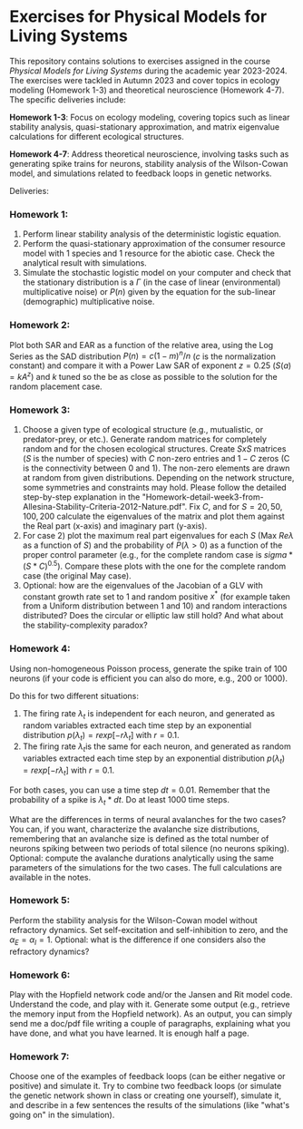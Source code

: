 # Exercises for Physical Models for Living Systems

This repository contains solutions to exercises assigned in the course *Physical Models for Living Systems* during the academic year 2023-2024. The exercises were tackled in Autumn 2023 and cover topics in ecology modeling (Homework 1-3) and theoretical neuroscience (Homework 4-7). 
The specific deliveries include:

**Homework 1-3**: Focus on ecology modeling, covering topics such as linear stability analysis, quasi-stationary approximation, and matrix eigenvalue calculations for different ecological structures.

**Homework 4-7**: Address theoretical neuroscience, involving tasks such as generating spike trains for neurons, stability analysis of the Wilson-Cowan model, and simulations related to feedback loops in genetic networks.

Deliveries:
### Homework 1:
1. Perform linear stability analysis of the deterministic logistic equation.
2. Perform the quasi-stationary approximation of the consumer resource model with 1 species and 1 resource for the abiotic case. Check the analytical result with simulations.
3. Simulate the stochastic logistic model on your computer and check that the stationary distribution is a $\Gamma$ (in the case of linear (environmental) multiplicative noise) or $P(n)$ given by the equation for the sub-linear (demographic) multiplicative noise.

### Homework 2:
Plot both SAR and EAR as a function of the relative area, using the Log Series as the SAD distribution $P(n) = c (1-m)^n / n$ ($c$ is the normalization constant) and compare it with a Power Law SAR of exponent $z=0.25$ ($S(a)=k A^z$) and $k$ tuned so the be as close as possible to the solution for the random placement case.

### Homework 3:
1. Choose a given type of ecological structure (e.g., mutualistic, or predator-prey, or etc.). Generate random matrices for completely random and for the chosen ecological structures. Create $SxS$ matrices ($S$ is the number of species) with $C$ non-zero entries and $1-C$ zeros (C is the connectivity between 0 and 1). The non-zero elements are drawn at random from given distributions. Depending on the network structure, some symmetries and constraints may hold. Please follow the detailed step-by-step explanation in the "Homework-detail-week3-from-Allesina-Stability-Criteria-2012-Nature.pdf". Fix $C$, and for $S=20, 50, 100, 200$ calculate the eigenvalues of the matrix and plot them against the Real part (x-axis) and imaginary part (y-axis).
3. For case 2) plot the maximum real part eigenvalues for each $S$ (Max $Re \lambda$ as a function of $S$) and the probability of $P(\lambda >0)$ as a function of the proper control parameter (e.g., for the complete random case is $sigma*(S*C)^0.5$). Compare these plots with the one for the complete random case (the original May case).
4. Optional: how are the eigenvalues of the Jacobian of a GLV with constant growth rate set to 1 and random positive $x^*$ (for example taken from a Uniform distribution between 1 and 10) and random interactions distributed? Does the circular or elliptic law still hold? And what about the stability-complexity paradox?

### Homework 4:
Using non-homogeneous Poisson process, generate the spike train of 100 neurons (if your code is efficient you can also do more, e.g., 200 or 1000).

Do this for two different situations:
1. The firing rate $λ_t$ is independent for each neuron, and generated as random variables extracted each time step by an exponential distribution $p(λ_t) = r exp [- r λ_t]$ with $r=0.1$.
2. The firing rate $λ_t$is the same for each neuron, and generated as random variables extracted each time step by an exponential distribution $p(λ_t) = r exp [- r λ_t]$ with $r=0.1$.

For both cases, you can use a time step $dt=0.01$. Remember that the probability of a spike is $λ_t * dt$. Do at least 1000 time steps.

What are the differences in terms of neural avalanches for the two cases? You can, if you want, characterize the avalanche size distributions, remembering that an avalanche size is defined as the total number of neurons spiking between two periods of total silence (no neurons spiking).
Optional: compute the avalanche durations analytically using the same parameters of the simulations for the two cases. The full calculations are available in the notes.

### Homework 5:
Perform the stability analysis for the Wilson-Cowan model without refractory dynamics. Set self-excitation and self-inhibition to zero, and the $\alpha_E=\alpha_I=1$.
Optional: what is the difference if one considers also the refractory dynamics?

### Homework 6:
Play with the Hopfield network code and/or the Jansen and Rit model code. Understand the code, and play with it. Generate some output (e.g., retrieve the memory input from the Hopfield network).
As an output, you can simply send me a doc/pdf file writing a couple of paragraphs, explaining what you have done, and what you have learned. It is enough half a page.

### Homework 7:
Choose one of the examples of feedback loops (can be either negative or positive) and simulate it. Try to combine two feedback loops (or simulate the genetic network shown in class or creating one yourself), simulate it, and describe in a few sentences the results of the simulations (like "what's going on" in the simulation).
